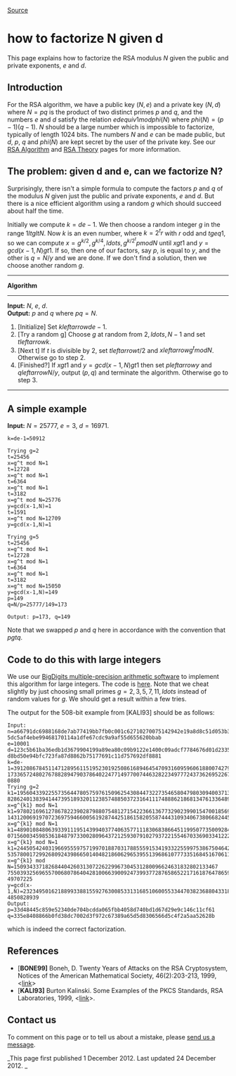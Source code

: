 
[Source](http://www.di-mgt.com.au/rsa_factorize_n.html "Permalink to how to factorize N given d")

# how to factorize N given d

This page explains how to factorize the RSA modulus $N$ given the public and private exponents, $e$ and $d$. 

## Introduction

For the RSA algorithm, we have a public key $(N, e)$ and a private key $(N, d)$ where $N = pq$ is the product of two distinct primes $p$ and $q$, and the numbers $e$ and $d$ satisfy the relation $ed equiv 1 mod phi(N)$ where $phi(N) = (p-1)(q-1)$. $N$ should be a large number which is impossible to factorize, typically of length 1024 bits. The numbers $N$ and $e$ can be made public, but $d$, $p$, $q$ and $phi(N)$ are kept secret by the user of the private key. See our [RSA Algorithm][2] and [RSA Theory][3] pages for more information. 

## The problem: given d and e, can we factorize N?

Surprisingly, there isn't a simple formula to compute the factors $p$ and $q$ of the modulus $N$ given just the public and private exponents, $e$ and $d$. But there is a nice efficient algorithm using a random $g$ which should succeed about half the time. 

Initially we compute $k = de-1$. We then choose a random integer $g$ in the range $1 lt g lt N$. Now $k$ is an even number, where $k = 2^tr$ with $r$ odd and $tgeq1$, so we can compute $x = g^{k/2}, g^{k/4}, ldots, g^{k/2^t} pmod N$ until $x gt 1$ and $y = gcd(x-1, N) gt 1$. If so, then one of our factors, say $p$, is equal to $y$, and the other is $q=N/y$ and we are done. If we don't find a solution, then we choose another random $g$. 

* * *

**Algorithm**

* * *

**Input:** $N$, $e$, $d$.   
**Output:** $p$ and $q$ where $pq = N$. 

1. [Initialize] Set $k leftarrow de - 1$.
2. [Try a random g] Choose $g$ at random from ${2,ldots,N-1}$ and set $t leftarrow k$. 
3. [Next t] If $t$ is divisible by $2$, set $t leftarrow t/2$ and $x leftarrow g^t mod N$. Otherwise go to step 2. 
4. [Finished?] If $x gt 1$ and $y = gcd(x-1, N) gt 1$ then set $p leftarrow y$ and $q leftarrow N/y$, output $(p,q)$ and terminate the algorithm. Otherwise go to step 3. 

* * *

## A simple example

**Input:** $N=25777$, $e=3$, $d=16971$. 
    
    
    k=de-1=50912
    
    Trying g=2
    t=25456
    x=g^t mod N=1
    t=12728
    x=g^t mod N=1
    t=6364
    x=g^t mod N=1
    t=3182
    x=g^t mod N=25776
    y=gcd(x-1,N)=1
    t=1591
    x=g^t mod N=12709
    y=gcd(x-1,N)=1
    
    Trying g=5
    t=25456
    x=g^t mod N=1
    t=12728
    x=g^t mod N=1
    t=6364
    x=g^t mod N=1
    t=3182
    x=g^t mod N=15050
    y=gcd(x-1,N)=149
    p=149
    q=N/p=25777/149=173
    
    Output: p=173, q=149
    

Note that we swapped $p$ and $q$ here in accordance with the convention that $p gt q$. 

## Code to do this with large integers

We use our [BigDigits multiple-precision arithmetic software][4] to implement this algorithm for large integers. The code is [here][5]. Note that we cheat slightly by just choosing small primes $g=2,3,5,7,11,ldots$ instead of random values for $g$. We should get a result within a few tries. 

The output for the 508-bit example from [KALI93] should be as follows: 
    
    
    Input:
    n=a66791dc6988168de7ab77419bb7fb0c001c62710270075142942e19a8d8c51d053b3e3782a1de
    5dc5af4ebe99468170114a1dfe67cdc9a9af55d655620bbab
    e=10001
    d=123c5b61ba36edb1d3679904199a89ea80c09b9122e1400c09adcf7784676d01d23356a7d44d6b
    d8bd50e94bfc723fa87d8862b75177691c11d757692df8881
    k=de-1=3912086784511471289561151952301925086168946454709316095960618800742799369
    17336572480276788289479037864022477149770074463282234977724373626952267297821665
    0880
    Trying g=2
    k1=19560433922557356447805759761509625430844732273546580479803094003713996845866
    82862401383941447395189320112385748850372316411174888621868134761336489108325440
    x=g^{k1} mod N=1
    k1=97802169612786782239028798807548127154223661367732902399015470018569984229334
    1431200691970723697594660056192874425186158205587444310934067380668244554162720
    x=g^{k1} mod N=1
    k1=48901084806393391119514399403774063577111830683866451199507735009284992114667
    0715600345985361848797330028096437212593079102793722155467033690334122277081360
    x=g^{k1} mod N=1
    k1=24450542403196695559757199701887031788555915341933225599753867504642496057333
    5357800172992680924398665014048218606296539551396861077733516845167061138540680
    x=g^{k1} mod N=15093433718268440426031307226229967304531280096624631832802133467
    75503932569655700680786404281006639009247399377287658652217161876478659236009863
    49707225
    y=gcd(x-1,N)=2323495016218899338815592763008533131685106005533447038236880433183
    4850828939
    Output:
    p=33d48445c859e52340de704bcdda065fbb4058d740bd1d67d29e9c146c11cf61
    q=335e8408866b0fd38dc7002d3f972c67389a65d5d8306566d5c4f2a5aa52628b
    

which is indeed the correct factorization. 

## References

* [**BONE99]** Boneh, D. Twenty Years of Attacks on the RSA Cryptosystem, Notices of the American Mathematical Society, 46(2):203-213, 1999, &lt;[link][6]&gt;
* [**KALI93]** Burton Kalinski. Some Examples of the PKCS Standards, RSA Laboratories, 1999, &lt;[link][7]&gt;. 

## Contact us

To comment on this page or to tell us about a mistake, please [send us a message][8]. 

_This page first published 1 December 2012. Last updated 24 December 2012. _


[2]: http://www.di-mgt.com.au/rsa_alg.html
[3]: http://www.di-mgt.com.au/rsa_theory.html
[4]: http://www.di-mgt.com.au/bigdigits.html
[5]: http://www.di-mgt.com.au/t_bdRsaFactorN.c.html
[6]: https://e-math1.ams.org/notices/199902/boneh.pdf
[7]: ftp://ftp.rsasecurity.com/pub/pkcs/ascii/examples.asc
[8]: http://www.di-mgt.com.au/contactmsg.php?topic=Mathematics "Send us an email"

  
